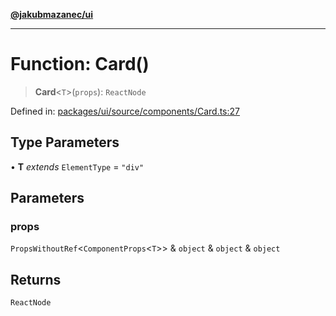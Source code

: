 [**@jakubmazanec/ui**](../README.md)

---

# Function: Card()

> **Card**\<`T`\>(`props`): `ReactNode`

Defined in:
[packages/ui/source/components/Card.ts:27](https://github.com/jakubmazanec/tools/blob/66e975ab265618dba82f8e4c56654145b7ba4db7/packages/ui/source/components/Card.ts#L27)

## Type Parameters

• **T** _extends_ `ElementType` = `"div"`

## Parameters

### props

`PropsWithoutRef`\<`ComponentProps`\<`T`\>\> & `object` & `object` & `object`

## Returns

`ReactNode`
